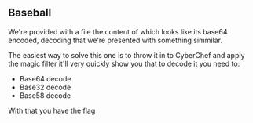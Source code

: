 ## Baseball

We're provided with a file the content of which looks like its base64 encoded, decoding that we're presented with something simmilar.

The easiest way to solve this one is to throw it in to CyberChef and apply the magic filter it'll very quickly show you that to decode it you need to:

* Base64 decode
* Base32 decode
* Base58 decode

With that you have the flag